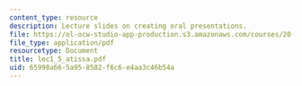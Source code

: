 ```yaml
---
content_type: resource
description: Lecture slides on creating oral presentations.
file: https://ol-ocw-studio-app-production.s3.amazonaws.com/courses/20-109-laboratory-fundamentals-in-biological-engineering-fall-2007/65998a665a958582f6c6e4aa3c46b54a_lec1_5_atissa.pdf
file_type: application/pdf
resourcetype: Document
title: lec1_5_atissa.pdf
uid: 65998a66-5a95-8582-f6c6-e4aa3c46b54a
---
```


